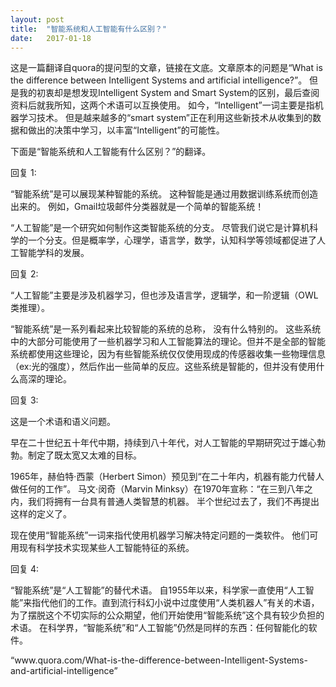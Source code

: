 ```yaml
---
layout: post
title:  "智能系统和人工智能有什么区别？"
date:   2017-01-18
---
```


<p>
这是一篇翻译自quora的提问型的文章，链接在文底。文章原本的问题是“What is the difference between Intelligent Systems and artificial intelligence?”。 但是我的初衷却是想发现Intelligent System and Smart System的区别，最后查阅资料后就我所知，这两个术语可以互换使用。 如今，“Intelligent”一词主要是指机器学习技术。 但是越来越多的“smart system”正在利用这些新技术从收集到的数据和做出的决策中学习，以丰富“Intelligent”的可能性。 
<p>
下面是“智能系统和人工智能有什么区别？”的翻译。
</p>
</p>
<p>
<p>
 回复 1:
</p>
<p>
“智能系统”是可以展现某种智能的系统。 这种智能是通过用数据训练系统而创造出来的。 例如，Gmail垃圾邮件分类器就是一个简单的智能系统！
</p>
<p>
“人工智能”是一个研究如何制作这类智能系统的分支。 尽管我们说它是计算机科学的一个分支。但是概率学，心理学，语言学，数学，认知科学等领域都促进了人工智能学科的发展。
</p>
</p>
<p>
<p>
回复 2:
</p>
<p>
“人工智能”主要是涉及机器学习，但也涉及语言学，逻辑学，和一阶逻辑（OWL类推理）。
</p>
<p>
“智能系统”是一系列看起来比较智能的系统的总称， 没有什么特别的。 这些系统中的大部分可能使用了一些机器学习和人工智能算法的理论。但并不是全部的智能系统都使用这些理论，因为有些智能系统仅仅使用现成的传感器收集一些物理信息（ex:光的强度），然后作出一些简单的反应。这些系统是智能的，但并没有使用什么高深的理论。
</p>
</p>
<p>
<p>
回复 3:
</p>
<p>
这是一个术语和语义问题。
</p>
<p>
早在二十世纪五十年代中期，持续到八十年代，对人工智能的早期研究过于雄心勃勃。制定了既太宽又太难的目标。
</p>
<p>
1965年，赫伯特·西蒙（Herbert Simon）预见到“在二十年内，机器有能力代替人做任何的工作”。 马文·闵奇（Marvin Minksy）在1970年宣称：“在三到八年之内，我们将拥有一台具有普通人类智慧的机器。 半个世纪过去了，我们不再提出这样的定义了。
</p>
<p>
现在使用“智能系统”一词来指代使用机器学习解决特定问题的一类软件。 他们可用现有科学技术实现某些人工智能特征的系统。
</p>
</p>
<p>
<p>
回复 4:
</p>
<p>
“智能系统”是“人工智能”的替代术语。 自1955年以来，科学家一直使用“人工智能”来指代他们的工作。直到流行科幻小说中过度使用“人类机器人”有关的术语， 为了摆脱这个不切实际的公众期望，他们开始使用“智能系统”这个具有较少负担的术语。 在科学界，“智能系统”和“人工智能”仍然是同样的东西：任何智能化的软件。
</p>
</p>
<p>
“www.quora.com/What-is-the-difference-between-Intelligent-Systems-and-artificial-intelligence”
</p>

